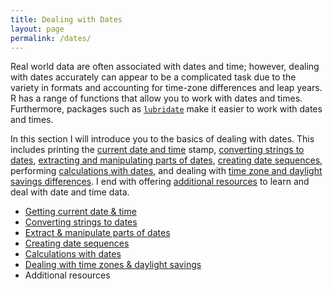 ```yaml
---
title: Dealing with Dates
layout: page
permalink: /dates/
---
```


Real world data are often associated with dates and time; however, dealing with dates accurately can appear to be a complicated task due to the variety in formats and accounting for time-zone differences and leap years.  R has a range of functions that allow you to work with dates and times.  Furthermore, packages such as [`lubridate`](https://cran.r-project.org/web/packages/lubridate/index.html) make it easier to work with dates and times.

In this section I will introduce you to the basics of dealing with dates.  This includes printing the [current date and time](http://uc-r.github.io/current_date_time/) stamp, [converting strings to dates](http://uc-r.github.io/convert_date/), [extracting and manipulating parts of dates](http://uc-r.github.io/extract_manipulate_dates), [creating date sequences](http://uc-r.github.io/date_sequences), performing [calculations with dates](http://uc-r.github.io/date_calculations), and dealing with [time zone and daylight savings differences](http://uc-r.github.io/time_zones).  I end with offering [additional resources](date_addtl) to learn and deal with date and time data.

- [Getting current date & time](http://uc-r.github.io/current_date_time/)
- [Converting strings to dates](http://uc-r.github.io/convert_date/)
- [Extract & manipulate parts of dates](http://uc-r.github.io/extract_manipulate_dates)
- [Creating date sequences](http://uc-r.github.io/date_sequences)
- [Calculations with dates](http://uc-r.github.io/date_calculations)
- [Dealing with time zones & daylight savings](http://uc-r.github.io/time_zones)
- Additional resources
